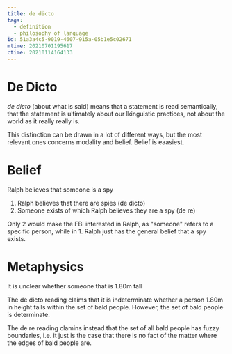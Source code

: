```yaml
---
title: de dicto
tags:
  - definition
  - philosophy of language
id: 51a3a4c5-9019-4607-915a-05b1e5c02671
mtime: 20210701195617
ctime: 20210114164133
---
```


# De Dicto

_de dicto_ (about what is said) means that a statement is read semantically, that the statement is ultimately about our lkinguistic practices, not about the world as it really really is.

This distinction can be drawn in a lot of different ways, but the most relevant ones concerns modality and belief. Belief is eaasiest.

# Belief

Ralph believes that someone is a spy

1) Ralph believes that there are spies (de dicto)
2) Someone exists of which Ralph believes they are a spy (de re)

Only 2 would make the FBI interested in Ralph, as "someone" refers to a specific person, while in 1. Ralph just has the general belief that a spy exists.

# Metaphysics

It is unclear whether someone that is 1.80m tall

The de dicto reading claims that it is indeterminate whether a person 1.80m in height falls within the set of bald people. However, the set of bald people is determinate.

The de re reading clamins instead that the set of all bald people has fuzzy boundaries, i.e. it just is the case that there is no fact of the matter where the edges of bald people are.
